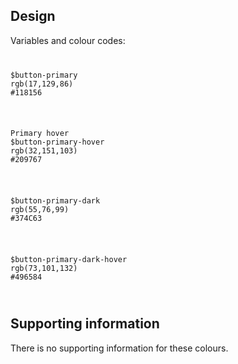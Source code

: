 <h2 id="design">Design</h2>
<p>Variables and colour codes:</p>
<div class="row">
    <div class="column medium-3 small-12">
<code class="Code Code--lang-scss">
<pre>
$button-primary
rgb(17,129,86)
#118156
</pre>
</code>
    </div>
    <div class="column medium-3 small-12">
<code class="Code Code--lang-scss">
<pre>
Primary hover
$button-primary-hover
rgb(32,151,103)
#209767
</pre>
</code>
    </div>
    <div class="column medium-3 small-12">
<code class="Code Code--lang-scss">
<pre>
$button-primary-dark
rgb(55,76,99)
#374C63
</pre>
</code>
    </div>
    <div class="column medium-3 small-12">
<code class="Code Code--lang-scss">
<pre>
$button-primary-dark-hover
rgb(73,101,132)
#496584
</pre>
</code>
    </div>
</div>
<h2 id="supporting-information">Supporting information</h2>
<p>There is no supporting information for these colours.</p>
